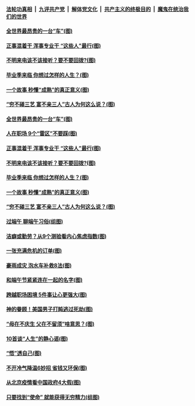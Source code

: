 ####  [法轮功真相](../../../../basic/blob/master/README.md?t=06270031) &nbsp;|&nbsp; [九评共产党](../../../../9ping.md/blob/master/README.md?t=06270031) &nbsp;|&nbsp; [解体党文化](../../../../jtdwh.md/blob/master/README.md?t=06270031)  &nbsp;|&nbsp; [共产主义的终极目的](../../../../gczydzjmd.md/blob/master/README.md?t=06270031) &nbsp;|&nbsp; [魔鬼在统治我们的世界](../../../../mgztzwmdsj.md/blob/master/README.md?t=06270031) 

#### [全世界最昂贵的一台“车”(图)](../pages/p8/937477.md?t=06270031) 

#### [正事混着干 浑事专业干 “这些人”最行(图)](../pages/p8/937732.md?t=06270031) 

#### [不明来电该不该接听？要不要回拨?(图)](../pages/p8/936929.md?t=06270031) 

#### [毕业季来临 你想过怎样的人生？(图)](../pages/p8/937661.md?t=06270031) 

#### [一个故事 秒懂“成熟”的真正意义(图)](../pages/p8/936405.md?t=06270031) 

#### [“穷不碰三艺 富不亲三人”古人为何这么说？(图)](../pages/p8/937602.md?t=06270031) 

#### [全世界最昂贵的一台“车”(图)](../pages/p8/937477.md?t=06270031) 

#### [人在职场 9个“雷区”不要踩(图)](../pages/p8/937766.md?t=06270031) 

#### [正事混着干 浑事专业干 “这些人”最行(图)](../pages/p8/937732.md?t=06270031) 

#### [不明来电该不该接听？要不要回拨?(图)](../pages/p8/936929.md?t=06270031) 

#### [毕业季来临 你想过怎样的人生？(图)](../pages/p8/937661.md?t=06270031) 

#### [一个故事 秒懂“成熟”的真正意义(图)](../pages/p8/936405.md?t=06270031) 

#### [“穷不碰三艺 富不亲三人”古人为何这么说？(图)](../pages/p8/937602.md?t=06270031) 

#### [过端午 聊端午习俗(组图)](../pages/p8/937246.md?t=06270031) 

#### [洁癖或勤劳？从9个测验看内心焦虑指数(图)](../pages/p8/937558.md?t=06270031) 

#### [一张充满危机的订单(图)](../pages/p8/936981.md?t=06270031) 

#### [豪雨成灾 泡水车补救8法(图)](../pages/p8/937526.md?t=06270031) 

#### [和端午节紧紧连在一起的名字(图)](../pages/p8/937448.md?t=06270031) 

#### [跨越职场困境 5件事让心更强大(图)](../pages/p8/937375.md?t=06270031) 

#### [神的眷顾！美国男子打盹逃过死劫(图)](../pages/p8/936985.md?t=06270031) 

#### [“母在不庆生 父在不留须”啥意思？(图)](../pages/p8/937234.md?t=06270031) 

#### [10首谈“人生”的静心谣(图)](../pages/p8/936965.md?t=06270031) 

#### [“悟”透自己(图)](../pages/p8/936972.md?t=06270031) 

#### [不开冷气降温6妙招 省钱又环保(图)](../pages/p8/937329.md?t=06270031) 

#### [从北京疫情看中国政府4大假(图)](../pages/p8/937196.md?t=06270031) 

#### [只要找到“使命” 就能获得无穷精力(组图)](../pages/p8/937159.md?t=06270031) 

